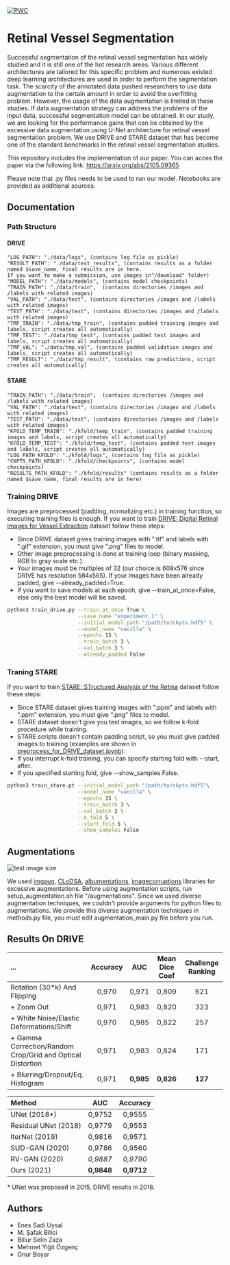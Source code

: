 [![PWC](https://img.shields.io/endpoint.svg?url=https://paperswithcode.com/badge/exploring-the-limits-of-data-augmentation-for/retinal-vessel-segmentation-on-drive)](https://paperswithcode.com/sota/retinal-vessel-segmentation-on-drive?p=exploring-the-limits-of-data-augmentation-for)


# Retinal Vessel Segmentation

Successful segmentation of the retinal vessel segmentation has widely studied and it is still one of the hot research areas. Various different architectures are tailored for this specific problem and numerous existed deep learning architectures are used in order to perform the segmentation task. The scarcity of the annotated data pushed researchers to use data augmentation to the certain amount in order to avoid the overfitting problem. However, the usage of the data augmentation is limited in these studies. If data augmentation strategy can address the problems of the input data, successful segmentation model can be obtained. In our study, we are looking for the performance gains that can be obtained by the excessive data augmentation using U-Net architecture for retinal vessel segmentation problem. We use DRIVE and STARE dataset that has become one of the standard benchmarks in the retinal vessel segmentation studies.

This repository includes the implementation of our paper. You can acces the paper via the following link: https://arxiv.org/abs/2105.09365


Please note that .py files needs to be used to run our model. Notebooks are provided as additional sources.

## Documentation

### Path Structure

#### DRIVE

```
"LOG_PATH": "./data/logs", (contains log file as pickle)
"RESULT_PATH": "./data/test_results", (contains results as a folder named $save_name, final results are in here.
If you want to make a submission, use images in"/download" folder)
"MODEL_PATH": "./data/models", (contains model checkpoints)
"TRAIN_PATH": "./data/train",  (contains directories /images and /labels with related images)
"VAL_PATH": "./data/test", (contains directories /images and /labels with related images) 
"TEST_PATH": "./data/test", (contains directories /images and /labels with related images)
"TMP_TRAIN": "./data/tmp_train", (contains padded training images and labels, script creates all automatically)
"TMP_TEST": "./data/tmp_test", (contains padded test images and labels, script creates all automatically)
"TMP_VAL": "./data/tmp_val", (contains padded validation images and labels, script creates all automatically)
"TMP_RESULT": "./data/tmp_result", (contains raw predictions, script creates all automatically)
```

#### STARE
```
"TRAIN_PATH": "./data/train",  (contains directories /images and /labels with related images)
"VAL_PATH": "./data/test", (contains directories /images and /labels with related images) 
"TEST_PATH": "./data/test", (contains directories /images and /labels with related images)
"KFOLD_TEMP_TRAIN": "./kfold/temp_train", (contains padded training images and labels, script creates all automatically)
"KFOLD_TEMP_TEST": "./kfold/temp_test", (contains padded test images and labels, script creates all automatically)
"LOG_PATH_KFOLD": "./kfold/logs", (contains log file as pickle)
"CKPTS_PATH_KFOLD": "./kfold/checkpoints", (contains model checkpoints)
"RESULTS_PATH_KFOLD": "./kfold/results" (contains results as a folder named $save_name, final results are in here)
```

### Training DRIVE

Images are preprocessed (padding, normalizing etc.) in training function, so executing training files is enough. If you want to train [DRIVE: Digital Retinal Images for Vessel Extraction](https://drive.grand-challenge.org/) dataset follow these steps:

- Since DRIVE dataset gives training images with ".tif" and labels with ".gif" extension, you must give ".png" files to model.
- Other image preprocessing is done at training loop (binary masking, RGB to gray scale etc.).
- Your images must be multiples of 32 (our choice is 608x576 since DRIVE has resolution 584x565). If your images have been already padded, give --already_padded=True.
- If you want to save models at each epoch, give --train_at_once=False, else only the best model will be saved.


```bash
python3 train_drive.py --train_at_once True \
                       --save_name "experiment_1" \
                       --initial_model_path "/path/to/ckpts.hdf5" \
                       --model_name "vanilla" \
                       --epochs 15 \
                       --train_batch 3 \
                       --val_batch 3 \
                       --already_padded False
```

### Traning STARE

If you want to train [STARE: STructured Analysis of the Retina](https://cecas.clemson.edu/~ahoover/stare/) dataset follow these steps:

- Since STARE dataset gives training images with ".ppm" and labels with ".ppm" extension, you must give ".png" files to model.
- STARE dataset doesn't give you test images, so we follow k-fold procedure while training.
- STARE scripts doesn't contain padding script, so you must give padded images to training (examples are shown in [preprocess_for_DRIVE_dataset.ipynb](https://github.com/onurboyar/Retinal-Vessel-Segmentation/blob/main/notebooks/preprocess_for_DRIVE_dataset.ipynb)).
- If you interrupt k-fold training, you can specify starting fold with --start, after.
- If you specified starting fold, give --show_samples False.

```bash
python3 train_stare.pt --initial_model_path "/path/to/ckpts.hdf5"\
                       --model_name "vanilla" \
                       --epochs 15 \
                       --train_batch 3 \
                       --val_batch 3 \
                       --n_fold 5 \
                       --start_fold 5 \
                       --show_samples False
```

## Augmentations

![test image size](/assets/augmentations.png)

We used [imgaug](https://github.com/aleju/imgaug), [CLoDSA](https://github.com/joheras/CLoDSA), [albumentations](https://github.com/albumentations-team/albumentations), [imagecorruptions](https://github.com/bethgelab/imagecorruptions) libraries for excessive augmentations. Before using augmentation scripts, run setup_augmentation.sh file "/augmentations". Since we used diverse augmentation techniques, we couldn't provide arguments for python files to augmentations. We provide this diverse augmentation techniques in methods.py file, you must edit augmentation_main.py file before you run.

## Results On DRIVE

...                                                         | Accuracy       | AUC           | Mean Dice Coef    | Challenge Ranking      |
:---                                                        | :---:          |    :----:     |          :---:    |  :---:                 |
Rotation (30*k) And Flipping                                | 0,970          | 0,971         | 0,809             | 621                    |
\+ Zoom Out                                                  | 0,971          | 0,983         | 0,820             | 323                   |
\+ White Noise/Elastic Deformations/Shift                    | 0,970          | 0,985         | 0,822             | 257                   |
\+ Gamma Correction/Random Crop/Grid and Optical Distortion  | 0,971          | 0,983         | 0,824             | 171                   |
\+ Blurring/Dropout/Eq. Histogram                            | 0,971          | **0,985**     | **0,826**         | **127**               |


Method                   |     AUC       |     Accuracy     |
:---                     |    :---:      |     :---:        |
UNet (2018*)             |0,9752         |0,9555            | 
Residual UNet (2018)     |0,9779         |0,9553            |      
IterNet (2019)           |0,9816         |0,9571            |
SUD-GAN (2020)           |0,9786         |0,9560            |
RV-GAN (2020)            |*0,9887*       |*0,9790*          |
Ours (2021)              |**0,9848**     |**0,9712**        |

\* UNet was proposed in 2015, DRIVE results in 2018.

## Authors
- Enes Sadi Uysal
- M. Şafak Bilici
- Billur Selin Zaza
- Mehmet Yiğit Özgenç
- Onur Boyar
